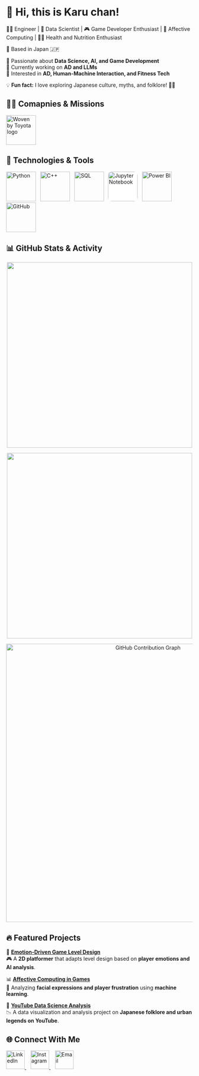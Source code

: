 # 👋 Hi, this is Karu chan!  
👨‍💻 Engineer | 🧠 Data Scientist | 🎮 Game Developer Enthusiast | 🔬 Affective Computing | 🏋️‍♀️ Health and Nutrition Enthusiast

📍 Based in Japan 🇯🇵  

🔹 Passionate about **Data Science, AI, and Game Development**  
🔹 Currently working on **AD and LLMs**  
🔹 Interested in **AD, Human-Machine Interaction, and Fitness Tech**  

💡 **Fun fact:** I love exploring Japanese culture, myths, and folklore! 🎌👹  
## 🧑‍💻 Comapnies & Missions  
<img src="https://global.toyota/pages/news/images/2023/04/11/0800/rendition/20230411_02_01_W610_H407.png"
     alt="Woven by Toyota logo"
     width="80"
     loading="lazy">

## 🔧 Technologies & Tools  

<p align="Left">
  <img src="https://cdn.jsdelivr.net/gh/devicons/devicon/icons/python/python-original.svg" alt="Python" width="80">&nbsp;&nbsp;
  <img src="https://upload.wikimedia.org/wikipedia/commons/1/18/C_Programming_Language.svg" alt="C++" width="80">&nbsp;&nbsp;
  <img src="https://cdn.jsdelivr.net/gh/devicons/devicon/icons/mysql/mysql-original.svg" alt="SQL" width="80">&nbsp;&nbsp;
  <img src="https://upload.wikimedia.org/wikipedia/commons/thumb/3/38/Jupyter_logo.svg/200px-Jupyter_logo.svg.png" alt="Jupyter Notebook" width="80" style="background:white; border-radius:10px;">&nbsp;&nbsp;
  <img src="https://upload.wikimedia.org/wikipedia/commons/c/cf/New_Power_BI_Logo.svg" alt="Power BI" width="80">&nbsp;&nbsp;
  <img src="https://github.githubassets.com/images/modules/logos_page/GitHub-Mark.png" alt="GitHub" width="80">
</p>

## 📊 GitHub Stats & Activity

<p align="center">
  <img src="https://github-readme-stats.vercel.app/api?username=khalil-hub&show_icons=true&theme=radical&hide=stars&hide_border=true" width="500">
</p>

<p align="center">
  <img src="https://github-readme-stats.vercel.app/api/top-langs/?username=khalil-hub&layout=compact&theme=radical&hide_border=true" width="500">
</p>

<p align="center">
  <img src="https://github-readme-activity-graph.vercel.app/graph?username=khalil-hub&theme=github-dark&hide_border=true" alt="GitHub Contribution Graph" width="750">
</p>

## 🔥 Featured Projects  

🚀 **[Emotion-Driven Game Level Design](https://github.com/khalil-hub/emotion-game)**  
🎮 A **2D platformer** that adapts level design based on **player emotions and AI analysis**.

📊 **[Affective Computing in Games](https://github.com/khalil-hub/affective-gaming-research)**  
🧠 Analyzing **facial expressions and player frustration** using **machine learning**.

📝 **[YouTube Data Science Analysis](https://github.com/khalil-hub/youtube-data-analysis)**  
📉 A data visualization and analysis project on **Japanese folklore and urban legends on YouTube**.

## 🌐 Connect With Me

<p align="Left">
  <a href="https://www.linkedin.com/in/khalil-mosbah-3174a41a1/" target="_blank">
    <img src="https://cdn.jsdelivr.net/gh/devicons/devicon/icons/linkedin/linkedin-original.svg" alt="LinkedIn" width="50" />
  </a>
  &nbsp;&nbsp;
  <a href="https://www.instagram.com/karu_in_japan/" target="_blank">
    <img src="https://upload.wikimedia.org/wikipedia/commons/a/a5/Instagram_icon.png" alt="Instagram" width="50" />
  </a>
  &nbsp;&nbsp;
  <a href="mailto:khalil.mosbeh@yahoo.fr">
    <img src="https://upload.wikimedia.org/wikipedia/commons/4/4e/Mail_%28iOS%29.svg" alt="Email" width="50" />
  </a>
</p>
